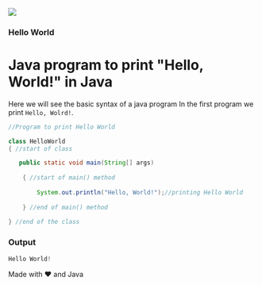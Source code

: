 ![](https://img.shields.io/badge/Java_Basic_Program-informational?style=for-the-badge&color=2bbc8a)
### Hello World
# Java program to print "Hello, World!" in Java

Here we will see the basic syntax of a java program In the first program we print `Hello, Wolrd!`.</br>


```java
//Program to print Hello World

class HelloWorld 
{ //start of class

   public static void main(String[] args) 
   
    { //start of main() method
    
        System.out.println("Hello, World!");//printing Hello World
        
    } //end of main() method
    
} //end of the class
```
### Output

```java
Hello World!
```


Made with ❤️ and Java
